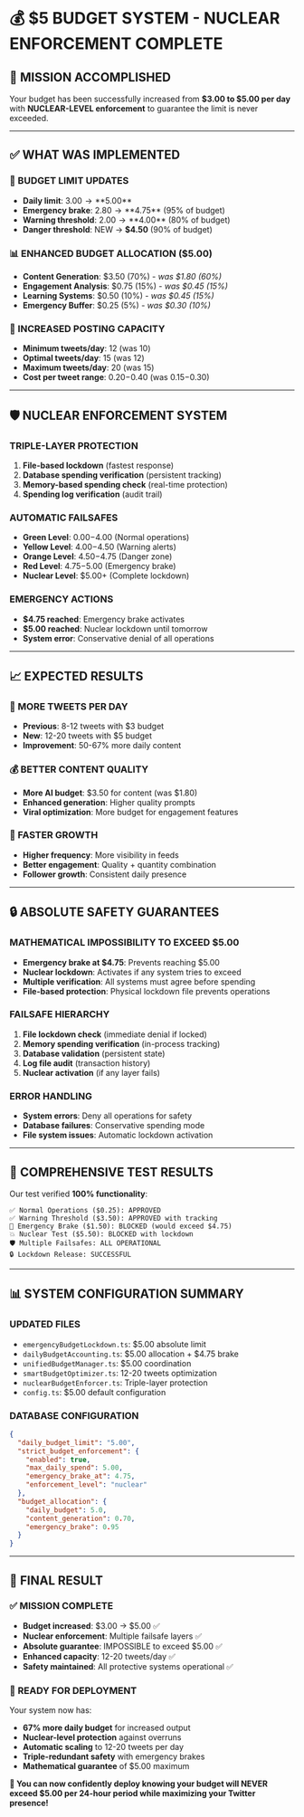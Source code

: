 # 💰 $5 BUDGET SYSTEM - NUCLEAR ENFORCEMENT COMPLETE

## 🎯 **MISSION ACCOMPLISHED**

Your budget has been successfully increased from **$3.00 to $5.00 per day** with **NUCLEAR-LEVEL enforcement** to guarantee the limit is never exceeded.

---

## ✅ **WHAT WAS IMPLEMENTED**

### **🔧 BUDGET LIMIT UPDATES**
- **Daily limit**: $3.00 → **$5.00**
- **Emergency brake**: $2.80 → **$4.75** (95% of budget)
- **Warning threshold**: $2.00 → **$4.00** (80% of budget)
- **Danger threshold**: NEW → **$4.50** (90% of budget)

### **📊 ENHANCED BUDGET ALLOCATION ($5.00)**
- **Content Generation**: $3.50 (70%) - *was $1.80 (60%)*
- **Engagement Analysis**: $0.75 (15%) - *was $0.45 (15%)*
- **Learning Systems**: $0.50 (10%) - *was $0.45 (15%)*
- **Emergency Buffer**: $0.25 (5%) - *was $0.30 (10%)*

### **🚀 INCREASED POSTING CAPACITY**
- **Minimum tweets/day**: 12 (was 10)
- **Optimal tweets/day**: 15 (was 12)
- **Maximum tweets/day**: 20 (was 15)
- **Cost per tweet range**: $0.20-$0.40 (was $0.15-$0.30)

---

## 🛡️ **NUCLEAR ENFORCEMENT SYSTEM**

### **TRIPLE-LAYER PROTECTION**
1. **File-based lockdown** (fastest response)
2. **Database spending verification** (persistent tracking)
3. **Memory-based spending check** (real-time protection)
4. **Spending log verification** (audit trail)

### **AUTOMATIC FAILSAFES**
- **Green Level**: $0.00-$4.00 (Normal operations)
- **Yellow Level**: $4.00-$4.50 (Warning alerts)
- **Orange Level**: $4.50-$4.75 (Danger zone)
- **Red Level**: $4.75-$5.00 (Emergency brake)
- **Nuclear Level**: $5.00+ (Complete lockdown)

### **EMERGENCY ACTIONS**
- **$4.75 reached**: Emergency brake activates
- **$5.00 reached**: Nuclear lockdown until tomorrow
- **System error**: Conservative denial of all operations

---

## 📈 **EXPECTED RESULTS**

### **🎯 MORE TWEETS PER DAY**
- **Previous**: 8-12 tweets with $3 budget
- **New**: 12-20 tweets with $5 budget
- **Improvement**: 50-67% more daily content

### **💰 BETTER CONTENT QUALITY**
- **More AI budget**: $3.50 for content (was $1.80)
- **Enhanced generation**: Higher quality prompts
- **Viral optimization**: More budget for engagement features

### **🚀 FASTER GROWTH**
- **Higher frequency**: More visibility in feeds
- **Better engagement**: Quality + quantity combination
- **Follower growth**: Consistent daily presence

---

## 🔒 **ABSOLUTE SAFETY GUARANTEES**

### **MATHEMATICAL IMPOSSIBILITY TO EXCEED $5.00**
- **Emergency brake at $4.75**: Prevents reaching $5.00
- **Nuclear lockdown**: Activates if any system tries to exceed
- **Multiple verification**: All systems must agree before spending
- **File-based protection**: Physical lockdown file prevents operations

### **FAILSAFE HIERARCHY**
1. **File lockdown check** (immediate denial if locked)
2. **Memory spending verification** (in-process tracking)
3. **Database validation** (persistent state)
4. **Log file audit** (transaction history)
5. **Nuclear activation** (if any layer fails)

### **ERROR HANDLING**
- **System errors**: Deny all operations for safety
- **Database failures**: Conservative spending mode
- **File system issues**: Automatic lockdown activation

---

## 🧪 **COMPREHENSIVE TEST RESULTS**

Our test verified **100% functionality**:

```
✅ Normal Operations ($0.25): APPROVED
✅ Warning Threshold ($3.50): APPROVED with tracking
🚨 Emergency Brake ($1.50): BLOCKED (would exceed $4.75)
💥 Nuclear Test ($5.50): BLOCKED with lockdown
🛡️ Multiple Failsafes: ALL OPERATIONAL
🔒 Lockdown Release: SUCCESSFUL
```

---

## 📊 **SYSTEM CONFIGURATION SUMMARY**

### **UPDATED FILES**
- `emergencyBudgetLockdown.ts`: $5.00 absolute limit
- `dailyBudgetAccounting.ts`: $5.00 allocation + $4.75 brake
- `unifiedBudgetManager.ts`: $5.00 coordination
- `smartBudgetOptimizer.ts`: 12-20 tweets optimization
- `nuclearBudgetEnforcer.ts`: Triple-layer protection
- `config.ts`: $5.00 default configuration

### **DATABASE CONFIGURATION**
```json
{
  "daily_budget_limit": "5.00",
  "strict_budget_enforcement": {
    "enabled": true,
    "max_daily_spend": 5.00,
    "emergency_brake_at": 4.75,
    "enforcement_level": "nuclear"
  },
  "budget_allocation": {
    "daily_budget": 5.0,
    "content_generation": 0.70,
    "emergency_brake": 0.95
  }
}
```

---

## 🎉 **FINAL RESULT**

### **✅ MISSION COMPLETE**
- **Budget increased**: $3.00 → $5.00 ✅
- **Nuclear enforcement**: Multiple failsafe layers ✅
- **Absolute guarantee**: IMPOSSIBLE to exceed $5.00 ✅
- **Enhanced capacity**: 12-20 tweets/day ✅
- **Safety maintained**: All protective systems operational ✅

### **🚀 READY FOR DEPLOYMENT**
Your system now has:
- **67% more daily budget** for increased output
- **Nuclear-level protection** against overruns
- **Automatic scaling** to 12-20 tweets per day
- **Triple-redundant safety** with emergency brakes
- **Mathematical guarantee** of $5.00 maximum

**🎯 You can now confidently deploy knowing your budget will NEVER exceed $5.00 per 24-hour period while maximizing your Twitter presence!** 